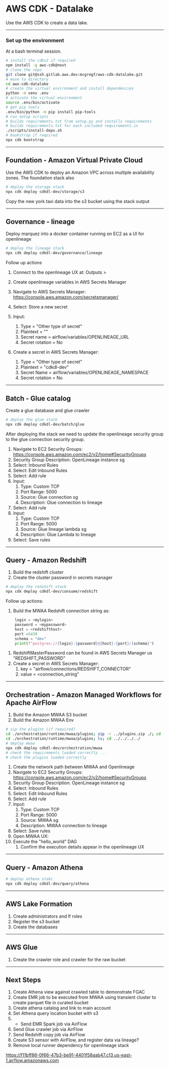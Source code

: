# AWS CDK - Datalake
 
Use the AWS CDK to create a data lake.

-----
### Set up the environment

At a bash terminal session.

```bash
# install the cdkv2 if required
npm install -g aws-cdk@next
# clone the repo
git clone git@ssh.gitlab.aws.dev:mcgregf/aws-cdk-datalake.git
# move to directory
cd aws-cdk-datalake
# create the virtual environment and install dependencies
python -m venv .env
# activate the virtual environment
source .env/bin/activate
# get pip tools
.env/bin/python -m pip install pip-tools
# run setup scripts
# builds requirements.txt from setup.py and installs requirements
# builds requirements.txt for each included requirements.in
./scripts/install-deps.sh
# bookstrap if required
npx cdk bootstrap
```
-----

## Foundation - Amazon Virtual Private Cloud

Use the AWS CDK to deploy an Amazon VPC across multiple availability zones.
The foundation stack also 

```bash
# deploy the storage stack
npx cdk deploy cdkdl-dev/storage/s3
```

Copy the new york taxi data into the s3 bucket using the stack output <nytaxicopy> 

-----

## Governance - lineage

Deploy marquez into a docker container running on EC2 as a UI for openlineage

```bash
# deploy the lineage stack
npx cdk deploy cdkdl-dev/governance/lineage
```

Follow up actions

1. Connect to the openlineage UX at: Outputs > <LineageUI>
2. Create openlineage variables in AWS Secrets Manager
3. Navigate to AWS Secrets Manager: https://console.aws.amazon.com/secretsmanager/
4. Select: Store a new secret
5. Input:
   1. Type = "Other type of secret"
   2. Plaintext = "<OpenlineageAPI>"
   3. Secret name = airflow/variables/OPENLINEAGE_URL
   4. Secret rotation = No

7. Create a secret in AWS Secrets Manager:
   1. Type = "Other type of secret"
   2. Plaintext = "cdkdl-dev"
   3. Secret Name = airflow/variables/OPENLINEAGE_NAMESPACE
   4. Secret rotation = No

-----

## Batch - Glue catalog

Create a glue database and glue crawler

```bash
# deploy the glue stack
npx cdk deploy cdkdl-dev/batch/glue
```

After deploying the stack we need to update the openlineage security group to the glue connection security group.  

1. Navigate to EC2 Security Groups: https://console.aws.amazon.com/ec2/v2/home#SecurityGroups
2. Security Group Description: OpenLineage instance sg
3. Select: Inbound Rules
4. Select: Edit Inbound Rules
5. Select: Add rule
6. Input:
    1. Type: Custom TCP
    2. Port Range: 5000
    3. Source: Glue connection sg
    4. Description: Glue connection to lineage 
5. Select: Add rule
6. Input:
    1. Type: Custom TCP
    2. Port Range: 5000
    3. Source: Glue lineage lambda sg
    4. Description: Glue Lambda to lineage 
7. Select: Save rules

-----

## Query - Amazon Redshift

1. Build the redshift cluster
2. Create the cluster password in secrets manager

```bash
# deploy the redshift stack
npx cdk deploy cdkdl-dev/consume/redshift
```

Follow up actions:
1. Build the MWAA Redshift connection string as:
```python
    login = <mylogin>
    password = <mypassword>
    host = <redshifthost>
    port =5439
    schema = "dev"
    print(f"postgres://{login}:{password}@{host}:{port}/{schema}")
```
   1. RedshiftMasterPassword can be found in AWS Secrets Manager us "REDSHIFT_PASSWORD" 
3. Create a secret in AWS Secrets Manager:
    1. key = "airflow/connections/REDSHIFT_CONNECTOR"
    2. value = <connection_string"

-----

## Orchestration - Amazon Managed Workflows for Apache AirFlow

1. Build the Amazon MWAA S3 bucket
1. Build the Amazon MWAA Env

```bash
# zip the plugins (if required)
cd ./orchestration/runtime/mwaa/plugins; zip -r ../plugins.zip ./; cd ../../../../
cd ./orchestration/runtime/mwaa/plugins; ls; cd ../../../../
# deploy mwaa
npx cdk deploy cdkdl-dev/orchestration/mwaa
# check the requirements loaded correctly ...
# check the plugins loaded correctly
```

1. Create the network path between MWAA and Openlineage
1. Navigate to EC2 Security Groups: https://console.aws.amazon.com/ec2/v2/home#SecurityGroups
2. Security Group Description: OpenLineage instance sg
3. Select: Inbound Rules
4. Select: Edit Inbound Rules
5. Select: Add rule
6. Input:
    1. Type: Custom TCP
    2. Port Range: 5000
    3. Source: MWAA sg
    4. Description: MWAA connection to lineage 
7. Select: Save rules
8. Open MWAA UX: <MWAAWebserverUrl>
9. Execute the "hello_world" DAG
    1. Confirm the execution details appear in the openlineage UX

-----

## Query - Amazon Athena

```bash
# deploy athena stakc
npx cdk deploy cdkdl-dev/query/athena
```

-----
## AWS Lake Formation

1. Create administrators and lf roles
1. Register the s3 bucket
1. Create the databases

-----
## AWS Glue

1. Create the crawler role and crawler for the raw bucket

-----
## Next Steps
1. Create Athena view against crawled table to demonstrate FGAC
1. Create EMR job to be executed from MWAA using transient cluster to create parquet file in curated bucket
7. Create athena catalog and link to main account
8. Set Athena query location bucket with s3
9. + Send EMR Spark job via AirFlow
11. Send Glue crawler job via AirFlow
12. Send Redshift copy job via AirFlow
13. Create S3 sensor with AirFlow, and register data via lineage?
14. Remove local runner dependency for openlineage stack

https://f11bff86-0f66-47b3-be91-4401f58aab47.c13.us-east-1.airflow.amazonaws.com
